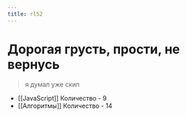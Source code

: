 ```yaml
---
title: rl52
---
```


# Дорогая грусть, прости, не вернусь

> я думал уже скип

- [[JavaScript]]	Количество - 9
- [[Алгоритмы]]	Количество - 14
